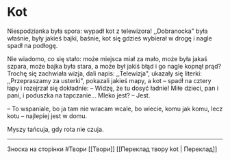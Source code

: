 # Kot
Niespodzianka była spora:
wypadł kot z telewizora!
,,Dobranocka" była właśnie,
były jakieś bajki, baśnie,
kot się gdzieś wybierał w drogę
i nagle 
spadł na podłogę.

Nie wiadomo, co się stało:
może miejsca miał za mało,
może była jakaś szpara,
może bajka była stara,
a może był jakiś błąd
i go nagle kopnął prąd?
Trochę się zachwiała wizja,
dali napis: 
,,Telewizja",
ukazały się literki: 
,,Przepraszamy za usterki", 
pokazali jakieś mapy,
a kot – 
spadł na cztery łapy 
i rozejrzał się dokładnie: 
– Widzę, że tu dosyć ładnie! 
Miłe dzieci, pan i pani, 
i poduszka na tapczanie...
Mleko jest?
– Jest.

– To wspaniale, bo ja tam nie wracam
wcale,
bo wiecie,
komu jak komu,
lecz kotu –
najlepiej jest w domu.


Myszy tańcuja,
gdy rota nie czuja.

------------------------
Зноска на сторінки
#Твори 
[[Твори]]
[[Переклад твору kot | Переклад]]